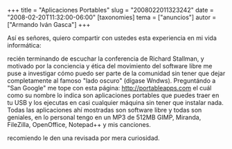 +++
title = "Aplicaciones Portables"
slug = "2008022011323242"
date = "2008-02-20T11:32:00-06:00"
[taxonomies]
tema = ["anuncios"]
autor = ["Armando Iván Gasca"]
+++

Así es señores, quiero compartir con ustedes esta experiencia en mi vida
informática:

recién terminando de escuchar la conferencia de Richard Stallman, y
motivado por la conciencia y ética del movimiento del software libre me
puse a investigar cómo puedo ser parte de la comunidad sin tener que
dejar completamente al famoso "lado oscuro" (dígase Wndws). Preguntándo
a "San Google" me tope con esta página:
<a href="http://portableapps.com">http://portableapps.com</a> el cuál
como su nombre lo indica son aplicaciones portables que puedes traer en
tu USB y los ejecutas en casi cualquier máquina sin tener que instalar
nada. Todas las aplicaciones ahí mostradas son software libre y todas
son geniales, en lo personal tengo en un MP3 de 512MB GIMP, Miranda,
FileZilla, OpenOffice, Notepad++ y mis canciones.

recomiendo le den una revisada por mera curiosidad.

